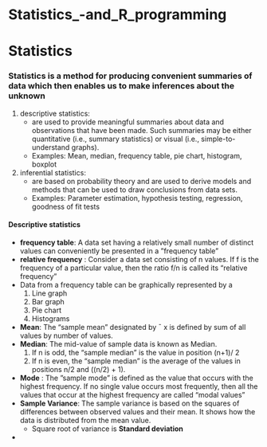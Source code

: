 # Statistics_-and_R_programming

# Statistics
### Statistics is a method for producing convenient summaries of data which then enables us to make inferences about the unknown
1. descriptive statistics:
   - are used to provide meaningful summaries about data and observations that have been made. Such summaries may be either quantitative (i.e., summary statistics) or visual (i.e., simple-to-understand graphs).
   -  Examples: Mean, median, frequency table, pie chart, histogram, boxplot
2. inferential statistics:
   - are based on probability theory and are used to derive models and methods that can be used to draw conclusions from data sets.
   - Examples: Parameter estimation, hypothesis testing, regression, goodness of fit tests
#### Descriptive statistics
- **frequency table**: A data set having a relatively small number of distinct values can conveniently be presented in a ”frequency table”
- **relative frequency** : Consider a data set consisting of n values. If f is the frequency of a particular value, then the ratio f/n is called its “relative frequency”
-  Data from a frequency table can be graphically represented by a
   1. Line graph
   2. Bar graph
   3. Pie chart
   4. Histograms
-  **Mean**:  The “sample mean” designated by ¯ x is defined by sum of all values by number of values.
-  **Median**: The mid-value of sample data is known as Median.
   1. If n is odd, the “sample median” is the value in position (n+1)/ 2
   2. If n is even, the “sample median” is the average of the values in positions n/2 and ((n/2) + 1).
- **Mode** : The ”sample mode” is defined as the value that occurs with the highest frequency. If no single value occurs most frequently, then all the values that occur at the highest
 frequency are called “modal values”
- **Sample Variance**: The sample variance is based on the squares of differences between observed values and their mean. It shows how the data is distributed from the mean value.
   - Square root of variance is **Standard deviation**
-

